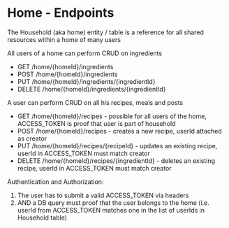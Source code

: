 # Home - Endpoints

The Household (aka home) entity / table is a reference for all shared resources within a home of many users

All users of a home can perform CRUD on ingredients

- GET /home/{homeId}/ingredients
- POST /home/{homeId}/ingredients
- PUT /home/{homeId}/ingredients/{ingredientId}
- DELETE /home/{homeId}/ingredients/{ingredientId}

A user can perform CRUD on all his recipes, meals and posts

- GET /home/{homeId}/recipes - possible for all users of the home, ACCESS_TOKEN is proof that user is part of household
- POST /home/{homeId}/recipes - creates a new recipe, userId attached as creator
- PUT /home/{homeId}/recipes/{recipeId} - updates an existing recipe, userId in ACCESS_TOKEN must match creator
- DELETE /home/{homeId}/recipes/{ingredientId} - deletes an existing recipe, userId in ACCESS_TOKEN must match creator


Authentication and Authorization:

1. The user has to submit a valid ACCESS_TOKEN via headers
2. AND a DB query must proof that the user belongs to the home (i.e. userId from ACCESS_TOKEN matches one in the list of userIds in Household table)